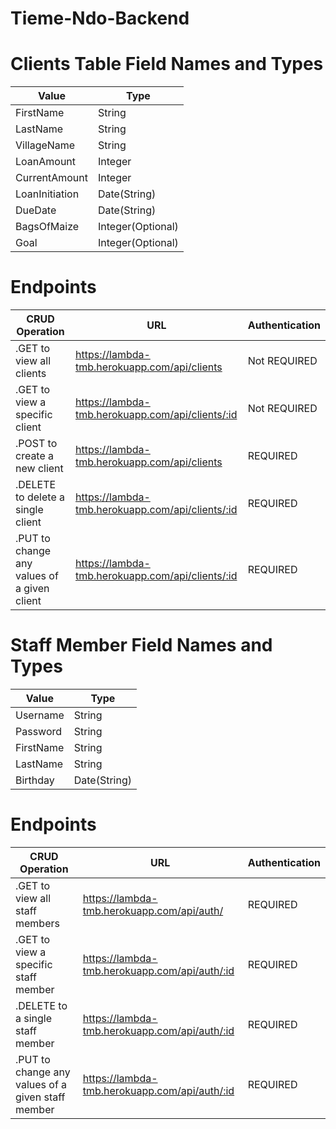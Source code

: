# Tieme-Ndo-Backend

# Clients Table Field Names and Types

| Value | Type |
| ------| ------|
| FirstName| String |
| LastName| String |
| VillageName| String |
| LoanAmount | Integer |
| CurrentAmount | Integer |
| LoanInitiation| Date(String) |
| DueDate | Date(String) |
| BagsOfMaize | Integer(Optional) |
| Goal | Integer(Optional) |


# Endpoints

| CRUD Operation | URL | Authentication |
| -------------- | ------| ----------|
| .GET to view all clients | https://lambda-tmb.herokuapp.com/api/clients | Not REQUIRED |
| .GET to view a specific client | https://lambda-tmb.herokuapp.com/api/clients/:id | Not REQUIRED |
| .POST to create a new client | https://lambda-tmb.herokuapp.com/api/clients | REQUIRED |
| .DELETE to delete a single client | https://lambda-tmb.herokuapp.com/api/clients/:id | REQUIRED |
| .PUT to change any values of a given client | https://lambda-tmb.herokuapp.com/api/clients/:id | REQUIRED |


# Staff Member Field Names and Types

| Value | Type |
| ----- | ----- |
| Username | String |
| Password | String |
| FirstName | String |
| LastName | String |
| Birthday | Date(String) |

# Endpoints 

| CRUD Operation | URL | Authentication |
| ------------- | -------- | ---------- |
| .GET to view all staff members | https://lambda-tmb.herokuapp.com/api/auth/ | REQUIRED |
| .GET to view a specific staff member | https://lambda-tmb.herokuapp.com/api/auth/:id | REQUIRED |
| .DELETE to a single staff member | https://lambda-tmb.herokuapp.com/api/auth/:id | REQUIRED |
| .PUT to change any values of a given staff member | https://lambda-tmb.herokuapp.com/api/auth/:id | REQUIRED |

